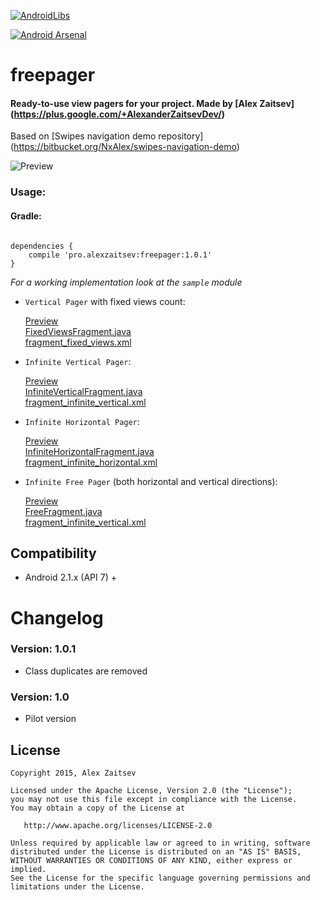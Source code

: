 [![AndroidLibs](https://img.shields.io/badge/AndroidLibs-Freepager-brightgreen.svg?style=flat)](https://www.android-libs.com/lib/freepager?utm_source=github-badge&utm_medium=github-badge&utm_campaign=github-badge)

[![Android Arsenal](https://img.shields.io/badge/Android%20Arsenal-freepager-brightgreen.svg?style=flat)](https://android-arsenal.com/details/1/1478)
# freepager 

#### Ready-to-use view pagers for your project. Made by [Alex Zaitsev] (https://plus.google.com/+AlexanderZaitsevDev/)

Based on [Swipes navigation demo repository] (https://bitbucket.org/NxAlex/swipes-navigation-demo)

![Preview](04.gif)

### Usage:

#### Gradle:

```

dependencies {
    compile 'pro.alexzaitsev:freepager:1.0.1'
}

```

*For a working implementation look at the ```sample``` module*

* `Vertical Pager` with fixed views count:

    [Preview](https://github.com/alexzaitsev/freepager/blob/master/01.gif)  
    [FixedViewsFragment.java](https://github.com/alexzaitsev/freepager/blob/master/sample/src/main/java/pro/alexzaitsev/freepager/sample/FixedViewsFragment.java)  
    [fragment_fixed_views.xml](https://github.com/alexzaitsev/freepager/blob/master/sample/src/main/res/layout/fragment_fixed_views.xml)

* `Infinite Vertical Pager`:

    [Preview](https://github.com/alexzaitsev/freepager/blob/master/02.gif)  
    [InfiniteVerticalFragment.java](https://github.com/alexzaitsev/freepager/blob/master/sample/src/main/java/pro/alexzaitsev/freepager/sample/InfiniteVerticalFragment.java)  
    [fragment_infinite_vertical.xml](https://github.com/alexzaitsev/freepager/blob/master/sample/src/main/res/layout/fragment_infinite_vertical.xml)

* `Infinite Horizontal Pager`:

    [Preview](https://github.com/alexzaitsev/freepager/blob/master/03.gif)  
    [InfiniteHorizontalFragment.java](https://github.com/alexzaitsev/freepager/blob/master/sample/src/main/java/pro/alexzaitsev/freepager/sample/InfiniteHorizontalFragment.java)  
    [fragment_infinite_horizontal.xml](https://github.com/alexzaitsev/freepager/blob/master/sample/src/main/res/layout/fragment_infinite_horizontal.xml)  

* `Infinite Free Pager` (both horizontal and vertical directions):

    [Preview](https://github.com/alexzaitsev/freepager/blob/master/04.gif)  
    [FreeFragment.java](https://github.com/alexzaitsev/freepager/blob/master/sample/src/main/java/pro/alexzaitsev/freepager/sample/FreeFragment.java)  
    [fragment_infinite_vertical.xml](https://github.com/alexzaitsev/freepager/blob/master/sample/src/main/res/layout/fragment_infinite_vertical.xml)  

## Compatibility

  * Android 2.1.x (API 7) +

# Changelog

### Version: 1.0.1

  * Class duplicates are removed

### Version: 1.0

  * Pilot version

## License

    Copyright 2015, Alex Zaitsev

    Licensed under the Apache License, Version 2.0 (the "License");
    you may not use this file except in compliance with the License.
    You may obtain a copy of the License at

       http://www.apache.org/licenses/LICENSE-2.0

    Unless required by applicable law or agreed to in writing, software
    distributed under the License is distributed on an "AS IS" BASIS,
    WITHOUT WARRANTIES OR CONDITIONS OF ANY KIND, either express or implied.
    See the License for the specific language governing permissions and
    limitations under the License.
